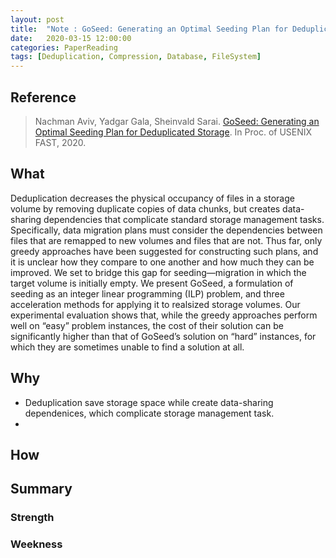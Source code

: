 ```yaml
---
layout: post
title:  "Note : GoSeed: Generating an Optimal Seeding Plan for Deduplicated Storage"
date:   2020-03-15 12:00:00
categories: PaperReading
tags: [Deduplication, Compression, Database, FileSystem]
---
```


## Reference

> Nachman Aviv, Yadgar Gala, Sheinvald Sarai. [GoSeed: Generating an Optimal Seeding Plan for Deduplicated Storage](https://www.usenix.org/system/files/fast20-nachman.pdf). In Proc. of USENIX FAST, 2020.

## What

Deduplication decreases the physical occupancy of files in a storage volume by removing duplicate copies of data chunks, but creates data-sharing dependencies that complicate standard storage management tasks. Specifically, data migration plans must consider the dependencies between files that are remapped to new volumes and files that are not. Thus far, only greedy approaches have been suggested for constructing such plans, and it is unclear how they compare to one another and how much they can be improved. We set to bridge this gap for seeding—migration in which the target volume is initially empty. We present GoSeed, a formulation of seeding as an integer linear programming (ILP) problem, and three acceleration methods for applying it to realsized storage volumes. Our experimental evaluation shows that, while the greedy approaches perform well on “easy” problem instances, the cost of their solution can be significantly higher than that of GoSeed’s solution on “hard” instances, for which they are sometimes unable to find a solution at all.


<!-- more -->

## Why

* Deduplication save storage space while create data-sharing dependenices, which complicate storage management task.
* 

## How

## Summary

### Strength

### Weekness
